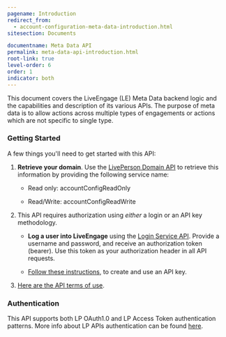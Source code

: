 ```yaml
---
pagename: Introduction
redirect_from:
  - account-configuration-meta-data-introduction.html
sitesection: Documents

documentname: Meta Data API
permalink: meta-data-api-introduction.html
root-link: true
level-order: 6
order: 1
indicator: both
---
```


This document covers the LiveEngage (LE) Meta Data backend logic and the capabilities and description of its various APIs. The purpose of meta data is to allow actions across multiple types of engagements or actions which are not specific to single type.

### Getting Started

A few things you'll need to get started with this API:

1. **Retrieve your domain**. Use the [LivePerson Domain API](agent-domain-domain-api.html) to retrieve this information by providing the following service name:

    * Read only: accountConfigReadOnly

    * Read/Write: accountConfigReadWrite

2. This API requires authorization using _either_ a login or an API key methodology.

    * **Log a user into LiveEngage** using the [Login Service API](login-getting-started.html). Provide a username and password, and receive an authorization token (bearer). Use this token as your authorization header in all API requests.

    * [Follow these instructions](guides-gettingstarted.html), to create and use an API key.

3. [Here are the API terms of use](https://www.liveperson.com/policies/apitou).

### Authentication

This API supports both LP OAuth1.0 and LP Access Token authentication patterns. More info about LP APIs authentication can be found [here](guides-gettingstarted.html).
